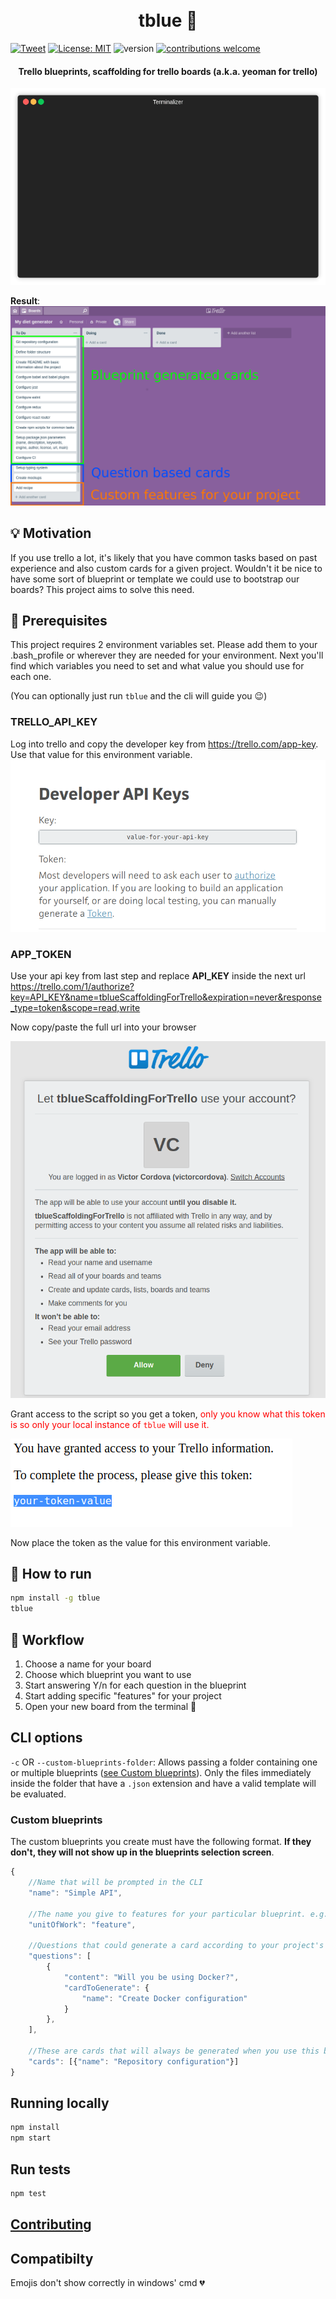 <h1 align="center">
  <br>tblue 📘
  <br>
</h1>

[![Tweet](https://img.shields.io/twitter/url/http/shields.io.svg?style=social)](https://twitter.com/intent/tweet?text=Trello%20Scaffolding%20CLI%20tool!%20Tblue&url=https://github.com/victor-cordova/tblue&hashtags=trello,scaffolding,yeoman,templates,developers,github)
[![License: MIT](https://img.shields.io/badge/License-MIT-yellow.svg)](https://opensource.org/licenses/MIT)
![version](https://img.shields.io/badge/version-0.1.0-blue.svg?maxAge=2592000)
[![contributions welcome](https://img.shields.io/badge/contributions-welcome-brightgreen.svg?style=flat)](https://github.com/dwyl/esta/issues)

<h4 align="center">Trello blueprints, scaffolding for trello boards (a.k.a. yeoman for trello)</h4>

![Demo](./demo.gif)

**Result**:
![Sample generated board](./sample_generated_board.png)

## 💡 Motivation
If you use trello a lot, it's likely that you have common tasks based on past experience and also custom cards for a given project. Wouldn't it be nice to have some sort of blueprint or template we could use to bootstrap our boards? This project aims to solve this need.

## 🔧 Prerequisites
This project requires 2 environment variables set. Please add them to your .bash_profile or wherever they are needed for your environment. Next you'll find which variables you need to set and what value you should use for each one.

(You can optionally just run `tblue` and the cli will guide you 😉)

### TRELLO_API_KEY
Log into trello and copy the developer key from https://trello.com/app-key. Use that value for this environment variable.
![Api Key](./api_key.png)

### APP_TOKEN
Use your api key from last step and replace **API_KEY** inside the next url https://trello.com/1/authorize?key=API_KEY&name=tblueScaffoldingForTrello&expiration=never&response_type=token&scope=read,write

Now copy/paste the full url into your browser

![Api Key](./app_token.png)

Grant access to the script so you get a token, <span style="color:red">only you know what this token is so only your local instance of `tblue` 
will use it.</span>

![Api Key](./app_token2.png)

Now place the token as the value for this environment variable.

## 🏃 How to run
```sh
npm install -g tblue
tblue
```

## 📜 Workflow
1. Choose a name for your board
2. Choose which blueprint you want to use
3. Start answering Y/n for each question in the blueprint
4. Start adding specific "features" for your project
5. Open your new board from the terminal 👶

## CLI options
`-c` OR `--custom-blueprints-folder`: Allows passing a folder containing one or multiple blueprints ([see Custom blueprints](#custom-blueprints)). Only the files immediately inside the folder that have a `.json` extension and have a valid template will be evaluated.

### Custom blueprints
The custom blueprints you create must have the following format. **If they don't, they will not show up in the blueprints selection screen**.
```js
{
    //Name that will be prompted in the CLI
    "name": "Simple API",

    //The name you give to features for your particular blueprint. e.g. feature, endpoint, article, etc
    "unitOfWork": "feature",

    //Questions that could generate a card according to your project's need
    "questions": [
        {
            "content": "Will you be using Docker?",
            "cardToGenerate": {
                "name": "Create Docker configuration"
            }
        },
    ],

    //These are cards that will always be generated when you use this blueprint
    "cards": [{"name": "Repository configuration"}]
}
```

## Running locally
```sh
npm install
npm start
```

## Run tests
```sh
npm test
```

## [Contributing](./CONTRIBUTING.md)

## Compatibilty
Emojis don't show correctly in windows' cmd 💔

